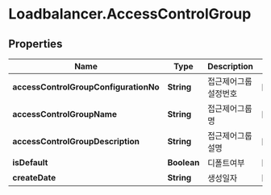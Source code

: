 # Loadbalancer.AccessControlGroup

## Properties
Name | Type | Description | Notes
------------ | ------------- | ------------- | -------------
**accessControlGroupConfigurationNo** | **String** | 접근제어그룹설정번호 | [optional] 
**accessControlGroupName** | **String** | 접근제어그룹명 | [optional] 
**accessControlGroupDescription** | **String** | 접근제어그룹설명 | [optional] 
**isDefault** | **Boolean** | 디폴트여부 | [optional] 
**createDate** | **String** | 생성일자 | [optional] 



